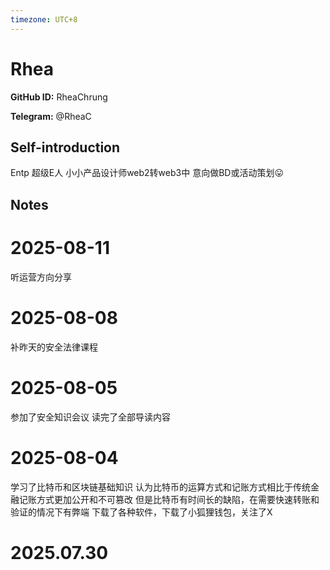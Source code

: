 ```yaml
---
timezone: UTC+8
---
```


# Rhea

**GitHub ID:** RheaChrung

**Telegram:** @RheaC

## Self-introduction

Entp 超级E人 小小产品设计师web2转web3中 意向做BD或活动策划😛

## Notes

<!-- Content_START -->
# 2025-08-11

听运营方向分享

# 2025-08-08

补昨天的安全法律课程

# 2025-08-05

参加了安全知识会议
读完了全部导读内容

# 2025-08-04

学习了比特币和区块链基础知识
认为比特币的运算方式和记账方式相比于传统金融记账方式更加公开和不可篡改
但是比特币有时间长的缺陷，在需要快速转账和验证的情况下有弊端
下载了各种软件，下载了小狐狸钱包，关注了X


# 2025.07.30


<!-- Content_END -->
